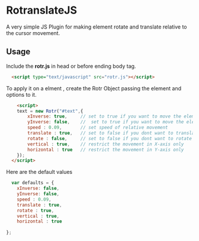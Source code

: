 <h1>RotranslateJS</h1>

<p>A very simple JS Plugin for making element rotate and translate relative to the cursor movement.<p>

<h2>Usage</h2>

<p>Include the <strong>rotr.js</strong> in head or before ending body tag.</p>

```html
  <script type="text/javascript" src="rotr.js"></script>
```

To apply it on a elment , create the Rotr Object passing the element and options to it.

```html
    <script>
  	text = new Rotr("#text",{
		xInverse: true,     // set to true if you want to move the element opposite to cursor movement in X-Axis
		yInverse: false,    //  set to true if you want to move the element opposite to cursor movement  in Y-Axis
		speed : 0.09,       // set speed of relative movement
		translate : true,   // set to false if you dont want to translate the element
		rotate : false,     // set to false if you dont want to rotate the element
		vertical : true,    // restrict the movement in X-axis only
		horizontal : true   // restrict the movement in Y-axis only
  	});
  </script>
```

<p>Here are the default values</p>

```js
  var defaults = {
	xInverse: false,
	yInverse: false,
	speed : 0.09,
	translate : true,
	rotate : true,
	vertical : true,
	horizontal : true
			
};
```

